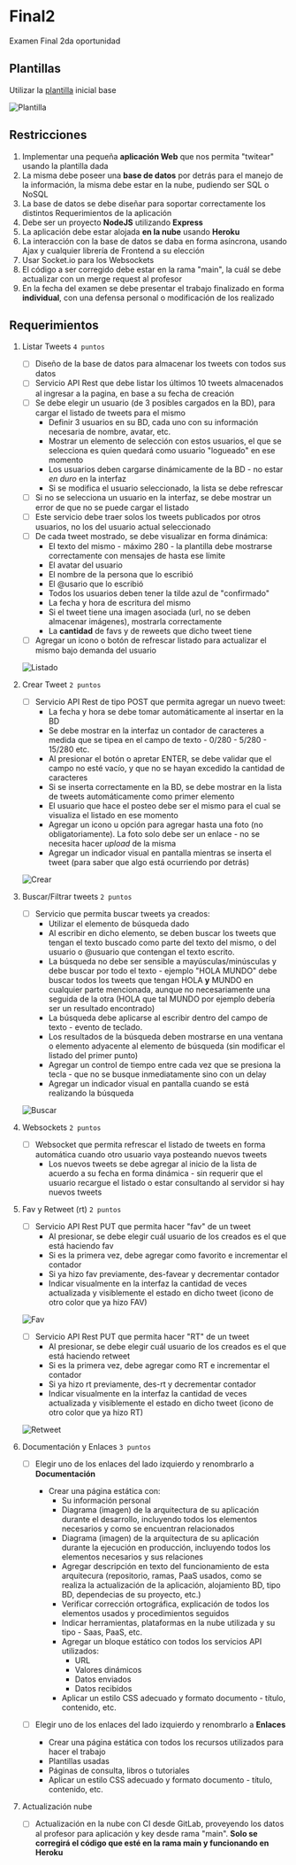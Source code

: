 # Final2

Examen Final 2da oportunidad

## Plantillas

Utilizar la [plantilla](https://drive.google.com/file/d/1IjQcCgzw0jb11otTmdcVMlTSOuR4P2aB/view?usp=sharing) inicial base 

![Plantilla](<./public/general.png>)

## Restricciones

1. Implementar una pequeña **aplicación Web** que nos permita "twitear" usando la plantilla dada
1. La misma debe poseer una **base de datos** por detrás para el manejo de la información, la misma debe estar en la nube, pudiendo ser SQL o NoSQL
1. La base de datos se debe diseñar para soportar correctamente los distintos Requerimientos de la aplicación
1. Debe ser un proyecto **NodeJS** utilizando **Express**
1. La aplicación debe estar alojada **en la nube** usando **Heroku**
1. La interacción con la base de datos se daba en forma asíncrona, usando Ajax y cualquier librería de Frontend a su elección
1. Usar Socket.io para los Websockets
1. El código a ser corregido debe estar en la rama "main", la cuál se debe actualizar con un merge request al profesor
1. En la fecha del examen se debe presentar el trabajo finalizado en forma **individual**, con una defensa personal o modificación de los realizado

## Requerimientos

1. Listar Tweets `4 puntos`

    - [ ] Diseño de la base de datos para almacenar los tweets con todos sus datos
    - [ ] Servicio API Rest que debe listar los últimos 10 tweets almacenados al ingresar a la pagina, en base a su fecha de creación
    - [ ] Se debe elegir un usuario (de 3 posibles cargados en la BD), para cargar el listado de tweets para el mismo
        - Definir 3 usuarios en su BD, cada uno con su información necesaria de nombre, avatar, etc.
        - Mostrar un elemento de selección con estos usuarios, el que se selecciona es quien quedará como usuario "logueado" en ese momento
        - Los usuarios deben cargarse dinámicamente de la BD - no estar _en duro_ en la interfaz
        - Si se modifica el usuario seleccionado, la lista se debe refrescar
    - [ ] Si no se selecciona un usuario en la interfaz, se debe mostrar un error de que no se puede cargar el listado
    - [ ] Este servicio debe traer solos los tweets publicados por otros usuarios, no los del usuario actual seleccionado
    - [ ] De cada tweet mostrado, se debe visualizar en forma dinámica:
        - El texto del mismo - máximo 280 - la plantilla debe mostrarse correctamente con mensajes de hasta ese límite
        - El avatar del usuario
        - El nombre de la persona que lo escribió
        - El @usario que lo escribió
        - Todos los usuarios deben tener la tilde azul de "confirmado"
        - La fecha y hora de escritura del mismo
        - Si el tweet tiene una imagen asociada (url, no se deben almacenar imágenes), mostrarla correctamente
        - La **cantidad** de favs y de reweets que dicho tweet tiene
    - [ ] Agregar un icono o botón de refrescar listado para actualizar el mismo bajo demanda del usuario

    ![Listado](<./public/lista.jpg>)

1. Crear Tweet `2 puntos`

    - [ ] Servicio API Rest de tipo POST que permita agregar un nuevo tweet:
        - La fecha y hora se debe tomar automáticamente al insertar en la BD
        - Se debe mostrar en la interfaz un contador de caracteres a medida que se tipea en el campo de texto - 0/280 - 5/280 - 15/280 etc.
        - Al presionar el botón o apretar ENTER, se debe validar que el campo no esté vacío, y que no se hayan excedido la cantidad de caracteres
        - Si se inserta correctamente en la BD, se debe mostrar en la lista de tweets automáticamente como primer elemento
        - El usuario que hace el posteo debe ser el mismo para el cual se visualiza el listado en ese momento
        - Agregar un icono u opción para agregar hasta una foto (no obligatoriamente). La foto solo debe ser un enlace - no se necesita hacer _upload_ de la misma
        - Agregar un indicador visual en pantalla mientras se inserta el tweet (para saber que algo está ocurriendo por detrás)


    ![Crear](<./public/crear.png>)

1. Buscar/Filtrar tweets `2 puntos`

    - [ ] Servicio que permita buscar tweets ya creados:
        - Utilizar el elemento de búsqueda dado
        - Al escribir en dicho elemento, se deben buscar los tweets que tengan el texto buscado como parte del texto del mismo, o del usuario o @usuario que contengan el texto escrito.
        - La búsqueda no debe ser sensible a mayúsculas/minúsculas y debe buscar por todo el texto - ejemplo "HOLA MUNDO" debe buscar todos los tweets que tengan HOLA **y** MUNDO en cualquier parte mencionada, aunque no necesariamente una seguida de la otra (HOLA que tal MUNDO por ejemplo debería ser un resultado encontrado)
        - La búsqueda debe aplicarse al escribir dentro del campo de texto - evento de teclado.
        - Los resultados de la búsqueda deben mostrarse en una ventana o elemento adyacente al elemento de búsqueda (sin modificar el listado del primer punto)
        - Agregar un control de tiempo entre cada vez que se presiona la tecla - que no se busque inmediatamente sino con un delay
        - Agregar un indicador visual en pantalla cuando se está realizando la búsqueda

    ![Buscar](<./public/buscar.png>)

1. Websockets `2 puntos`

    - [ ] Websocket que permita refrescar el listado de tweets en forma automática cuando otro usuario vaya posteando nuevos tweets
        - Los nuevos tweets se debe agregar al inicio de la lista de acuerdo a su fecha en forma dinámica - sin requerir que el usuario recargue el listado o estar consultando al servidor si hay nuevos tweets

1. Fav y Retweet (rt) `2 puntos`

    - [ ] Servicio API Rest PUT que permita hacer "fav" de un tweet
        - Al presionar, se debe elegir cuál usuario de los creados es el que está haciendo fav
        - Si es la primera vez, debe agregar como favorito e incrementar el contador
        - Si ya hizo fav previamente, des-favear y decrementar contador
        - Indicar visualmente en la interfaz la cantidad de veces actualizada y visiblemente el estado en dicho tweet (icono de otro color que ya hizo FAV)

    ![Fav](<./public/fav.png>)

    - [ ] Servicio API Rest PUT que permita hacer "RT" de un tweet
        - Al presionar, se debe elegir cuál usuario de los creados es el que está haciendo retweet
        - Si es la primera vez, debe agregar como RT e incrementar el contador
        - Si ya hizo rt previamente, des-rt y decrementar contador
        - Indicar visualmente en la interfaz la cantidad de veces actualizada y visiblemente el estado en dicho tweet (icono de otro color que ya hizo RT)

    ![Retweet](<./public/rt.png>)


1. Documentación y Enlaces `3 puntos`

    - [ ] Elegir uno de los enlaces del lado izquierdo y renombrarlo a **Documentación** 
        
        - Crear una página estática con:
            - Su información personal 
            - Diagrama (imagen) de la arquitectura de su aplicación durante el desarrollo, incluyendo todos los elementos necesarios y como se encuentran relacionados
            - Diagrama (imagen) de la arquitectura de su aplicación durante la ejecución en producción, incluyendo todos los elementos necesarios y sus relaciones
            - Agregar descripción en texto del funcionamiento de esta arquitecura (repositorio, ramas, PaaS usados, como se realiza la actualización de la aplicación, alojamiento BD, tipo BD, dependecias de su proyecto, etc.)
            - Verificar corrección ortográfica, explicación de todos los elementos usados y procedimientos seguidos
            - Indicar herramientas, plataformas en la nube utilizada y su tipo - Saas, PaaS, etc.
            - Agregar un bloque estático con todos los servicios API utilizados:
                - URL 
                - Valores dinámicos 
                - Datos enviados
                - Datos recibidos
            - Aplicar un estilo CSS adecuado y formato documento - título, contenido, etc.


    - [ ] Elegir uno de los enlaces del lado izquierdo y renombrarlo a **Enlaces**

        - Crear una página estática con todos los recursos utilizados para hacer el trabajo
        - Plantillas usadas
        - Páginas de consulta, libros o tutoriales
        - Aplicar un estilo CSS adecuado y formato documento - título, contenido, etc.

1. Actualización nube 

    - [ ] Actualización en la nube con CI desde GitLab, proveyendo los datos al profesor para aplicación y key desde rama "main". **Solo se corregirá el código que esté en la rama main y funcionando en Heroku**
